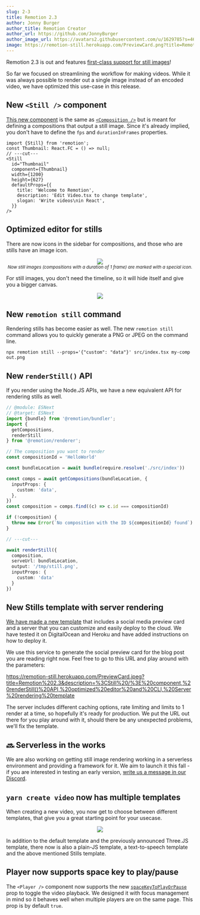 ```yaml
---
slug: 2-3
title: Remotion 2.3
author: Jonny Burger
author_title: Remotion Creator
author_url: https://github.com/JonnyBurger
author_image_url: https://avatars2.githubusercontent.com/u/1629785?s=460&u=12eb94da6070d00fc924761ce06e3a428d01b7e9&v=4
image: https://remotion-still.herokuapp.com/PreviewCard.png?title=Remotion%202.3&description=%3CStill%20/%3E%20component,%20renderStill()%20API,%20optimized%20editor%20and%20CLI,%20Server%20rendering%20template
---
```


Remotion 2.3 is out and features [first-class support for still images](/docs/stills)!

So far we focused on streamlining the workflow for making videos. While it was always possible to render out a single image instead of an encoded video, we have optimized this use-case in this release.

## New `<Still />` component

[This new component](/docs/still) is the same as [`<Composition />`](/docs/composition) but is meant for defining a compositions that output a still image. Since it's already implied, you don't have to define the `fps` and `durationInFrames` properties.

```tsx twoslash
import {Still} from 'remotion';
const Thumbnail: React.FC = () => null;
// ---cut---
<Still
  id="Thumbnail"
  component={Thumbnail}
  width={1200}
  height={627}
  defaultProps={{
    title: 'Welcome to Remotion',
    description: 'Edit Video.tsx to change template',
    slogan: 'Write videos\nin React',
  }}
/>
```

## Optimized editor for stills

There are now icons in the sidebar for compositions, and those who are stills have an image icon.

<p align="center">
  <img style={{maxWidth: 300}} src="/img/still-thumbnail.png"/> <br/>
  <em><sub>Now still images (compositions with a duration of 1 frame) are marked with a special icon.</sub></em>
</p>

For still images, you don't need the timeline, so it will hide itself and give you a bigger canvas.

<p align="center">
  <img style={{maxWidth: 600}} src="/img/notimeline.png"/> <br/>
</p>

## New `remotion still` command

Rendering stills has become easier as well. The new `remotion still` command allows you to quickly generate a PNG or JPEG on the command line.

```console
npx remotion still --props='{"custom": "data"}' src/index.tsx my-comp out.png
```

## New `renderStill()` API

If you render using the Node.JS APIs, we have a new equivalent API for rendering stills as well.

```ts twoslash
// @module: ESNext
// @target: ESNext
import {bundle} from '@remotion/bundler';
import {
  getCompositions,
  renderStill
} from '@remotion/renderer';

// The composition you want to render
const compositionId = 'HelloWorld'

const bundleLocation = await bundle(require.resolve('./src/index'))

const comps = await getCompositions(bundleLocation, {
  inputProps: {
    custom: 'data',
  },
})
const composition = comps.find((c) => c.id === compositionId)

if (!composition) {
  throw new Error(`No composition with the ID ${compositionId} found`)
}

// ---cut---

await renderStill({
  composition,
  serveUrl: bundleLocation,
  output: '/tmp/still.png',
  inputProps: {
    custom: 'data'
  }
})
```

## New Stills template with server rendering

[We have made a new template](https://github.com/remotion-dev/template-still) that includes a social media preview card and a server that you can customize and easily deploy to the cloud. We have tested it on DigitalOcean and Heroku and have added instructions on how to deploy it.

We use this service to generate the social preview card for the blog post you are reading right now. Feel free to go to this URL and play around with the parameters:

https://remotion-still.herokuapp.com/PreviewCard.jpeg?title=Remotion%202.3&description=%3CStill%20/%3E%20component,%20renderStill()%20API,%20optimized%20editor%20and%20CLI,%20Server%20rendering%20template

The server includes different caching options, rate limiting and limits to 1 render at a time, so hopefully it's ready for production. We put the URL out there for you play around with it, should there be any unexpected problems, we'll fix the template.

## 🔜 Serverless in the works

We are also working on getting still image rendering working in a serverless environment and providing a framework for it. We aim to launch it this fall - if you are interested in testing an early version, [write us a message in our Discord](https://discord.gg/6VzzNDwUwV).

## `yarn create video` now has multiple templates

When creating a new video, you now get to choose between different templates, that give you a great starting point for your usecase.

<p align="center">
  <img style={{maxWidth: 600}} src="/img/yarncreatetemplate.png"/> <br/>
</p>

In addition to the default template and the previously announced Three.JS template, there now is also a plain-JS template, a text-to-speech template and the above mentioned Stills template.

## Player now supports space key to play/pause

The `<Player />` component now supports the new [`spaceKeyToPlayOrPause`](https://www.remotion.dev/docs/player/#spacekeytoplayorpause) prop to toggle the video playback. We designed it with focus management in mind so it behaves well when multiple players are on the same page. This prop is by default `true`.
